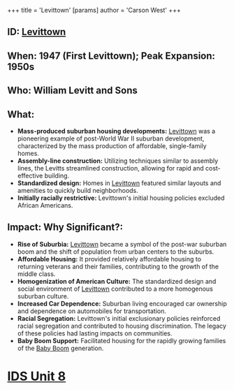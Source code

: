 +++
 title = 'Levittown'
[params]
	author = 'Carson West'
+++
## ID: [Levittown](./../levittown/) 
## When: 1947 (First Levittown); Peak Expansion: 1950s

## Who: William Levitt and Sons

## What: 

*   **Mass-produced suburban housing developments:**  [Levittown](./../levittown/) was a pioneering example of post-World War II suburban development, characterized by the mass production of affordable, single-family homes.
*   **Assembly-line construction:** Utilizing techniques similar to assembly lines, the Levitts streamlined construction, allowing for rapid and cost-effective building.
*   **Standardized design:**  Homes in [Levittown](./../levittown/) featured similar layouts and amenities to quickly build neighborhoods.
*   **Initially racially restrictive:** Levittown's initial housing policies excluded African Americans.

## Impact: Why Significant?:

*   **Rise of Suburbia:** [Levittown](./../levittown/) became a symbol of the post-war suburban boom and the shift of population from urban centers to the suburbs.
*   **Affordable Housing:** It provided relatively affordable housing to returning veterans and their families, contributing to the growth of the middle class.
*   **Homogenization of American Culture:** The standardized design and social environment of [Levittown](./../levittown/) contributed to a more homogenous suburban culture.
*   **Increased Car Dependence:**  Suburban living encouraged car ownership and dependence on automobiles for transportation.
*   **Racial Segregation:**  Levittown's initial exclusionary policies reinforced racial segregation and contributed to housing discrimination.  The legacy of these policies had lasting impacts on communities.
*   **Baby Boom Support:** Facilitated housing for the rapidly growing families of the [Baby Boom](./../baby-boom/) generation.

# [IDS Unit 8](./../ids-unit-8/)